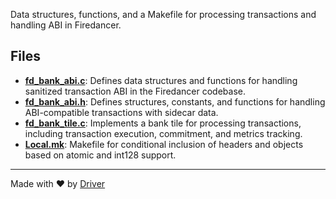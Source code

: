 <!--------------------------------------------------------------------------------->
<!-- IMPORTANT: This file is auto-generated by Driver (https://driver.ai). -------->
<!-- Manual edits may be overwritten on future commits. --------------------------->
<!--------------------------------------------------------------------------------->

Data structures, functions, and a Makefile for processing transactions and handling ABI in Firedancer.


## Files
- **[fd_bank_abi.c](fd_bank_abi.c.md)**: Defines data structures and functions for handling sanitized transaction ABI in the Firedancer codebase.
- **[fd_bank_abi.h](fd_bank_abi.h.md)**: Defines structures, constants, and functions for handling ABI-compatible transactions with sidecar data.
- **[fd_bank_tile.c](fd_bank_tile.c.md)**: Implements a bank tile for processing transactions, including transaction execution, commitment, and metrics tracking.
- **[Local.mk](Local.mk.md)**: Makefile for conditional inclusion of headers and objects based on atomic and int128 support.

---
Made with ❤️ by [Driver](https://www.driver.ai/)